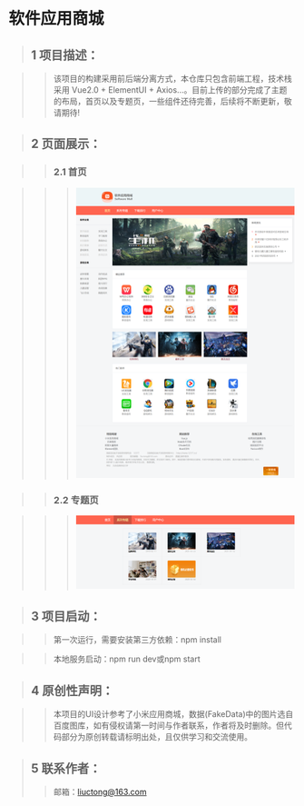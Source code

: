 # 软件应用商城  

>## 1 项目描述：  

>>该项目的构建采用前后端分离方式，本仓库只包含前端工程，技术栈采用 Vue2.0 + ElementUI + Axios...。目前上传的部分完成了主题的布局，首页以及专题页，一些组件还待完善，后续将不断更新，敬请期待!  

>## 2 页面展示：
  
>>### 2.1 首页

>>>![Image text](https://github.com/crystaleyess/softwareMall/blob/main/screenshot/main.jpg)  

>>### 2.2 专题页

>>>![Image text](https://github.com/crystaleyess/softwareMall/blob/main/screenshot/series.jpg)  

>## 3 项目启动： 

>>第一次运行，需要安装第三方依赖：npm install

>>本地服务启动：npm run dev或npm start 

>## 4 原创性声明：  

>>本项目的UI设计参考了小米应用商城，数据(FakeData)中的图片选自百度图库，如有侵权请第一时间与作者联系，作者将及时删除。但代码部分为原创转载请标明出处，且仅供学习和交流使用。

>## 5 联系作者：
>>邮箱：liuctong@163.com
